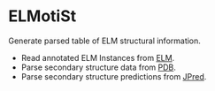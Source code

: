 # ELMotiSt

Generate parsed table of ELM structural information.

* Read annotated ELM Instances from [ELM](http://elm.eu.org/).
* Parse secondary structure data from [PDB](http://www.rcsb.org/pdb/home/home.do).
* Parse secondary structure predictions from [JPred](http://www.compbio.dundee.ac.uk/jpred4/).

